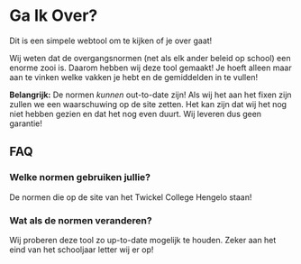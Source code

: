 # Ga Ik Over?
Dit is een simpele webtool om te kijken of je over gaat!

Wij weten dat de overgangsnormen (net als elk ander beleid op school) een enorme zooi is. Daarom hebben wij deze tool gemaakt! Je hoeft alleen maar aan te vinken welke vakken je hebt en de gemiddelden in te vullen!

**Belangrijk:** De normen *kunnen* out-to-date zijn! Als wij het aan het fixen zijn zullen we een waarschuwing op de site zetten. Het kan zijn dat wij het nog niet hebben gezien en dat het nog even duurt. Wij leveren dus geen garantie!

## FAQ

### Welke normen gebruiken jullie?
De normen die op de site van het Twickel College Hengelo staan!

### Wat als de normen veranderen?
Wij proberen deze tool zo up-to-date mogelijk te houden. Zeker aan het eind van het schooljaar letter wij er op!